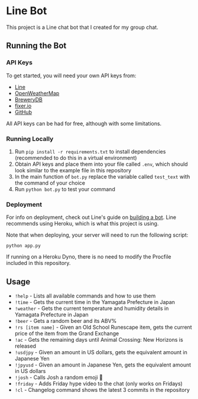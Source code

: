 # Line Bot

This project is a Line chat bot that I created for my group chat.

## Running the Bot

### API Keys

To get started, you will need your own API keys from:

- [Line](https://developers.line.biz/en/)
- [OpenWeatherMap](https://openweathermap.org/)
- [BreweryDB](https://www.brewerydb.com/)
- [fixer.io](https://fixer.io/)
- [GitHub](https://github.com/)

All API keys can be had for free, although with some limitations.

### Running Locally

1. Run `pip install -r requirements.txt` to install dependencies (recommended to do this in a virtual environment)
2. Obtain API keys and place them into your file called `.env`, which should look similar to the example file in this repository
3. In the main function of `bot.py` replace the variable called `test_text` with the command of your choice
4. Run `python bot.py` to test your command

### Deployment

For info on deployment, check out Line's guide on [building a bot](https://developers.line.biz/en/docs/messaging-api/building-bot/). Line recommends using Heroku, which is what this project is using.

Note that when deploying, your server will need to run the following script:

`python app.py`

If running on a Heroku Dyno, there is no need to modify the Procfile included in this repository.

## Usage

- `!help` - Lists all available commands and how to use them
- `!time` - Gets the current time in the Yamagata Prefecture in Japan
- `!weather` - Gets the current temperature and humidity details in Yamagata Prefecture in Japan
- `!beer` - Gets a random beer and its ABV%
- `!rs [item name]` - Given an Old School Runescape item, gets the current price of the item from the Grand Exchange
- `!ac` - Gets the remaining days until Animal Crossing: New Horizons is released
- `!usdjpy` - Given an amount in US dollars, gets the equivalent amount in Japanese Yen
- `!jpyusd` - Given an amount in Japanese Yen, gets the equivalent amount in US dollars
- `!josh` - Calls Josh a random emoji 🤠
- `!friday` - Adds Friday hype video to the chat (only works on Fridays)
- `!cl` - Changelog command shows the latest 3 commits in the repository
